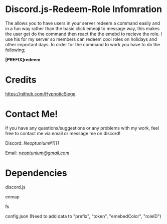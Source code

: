 # Discord.js-Redeem-Role Infomration

The allows you to have users in your server redeem a command easily and in a fun way rather than the basic click emeoji to message way, this makes the user get do the command then react the the emebd to recieve the role. I use his for my server so members can redeem cool roles on holidays and other important days. In order for the command to work you have to do the following;

**[PREFIX]redeem**

# Credits
https://github.com/HypnoticSiege 

# Contact Me!
 If you have any questions/suggestions or any problems with my work, feel free to contact me via email or message me on discord!

  Discord: *Neoptunium#1111*

  Email: *neoptunium@gmail.com*

# Dependencies 
discord.js 

enmap

fs

config.json (Need to add data to "prefix", "token", "emebedColor", "roleID")
